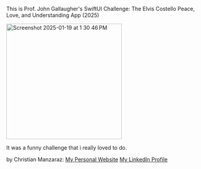 This is Prof. John Gallaugher's SwiftUI Challenge: The Elvis Costello Peace, Love, and Understanding App (2025)

<img width="305" alt="Screenshot 2025-01-19 at 1 30 46 PM" src="https://github.com/user-attachments/assets/b78869fc-8dcc-46dd-bb6b-b0c47417b481" />

It was a funny challenge that i really loved to do.

by Christian Manzaraz: 
[My Personal Website](https://manzaraz.com.ar) [My LinkedIn Profile](https://www.linkedin.com/in/manzaraz/)

